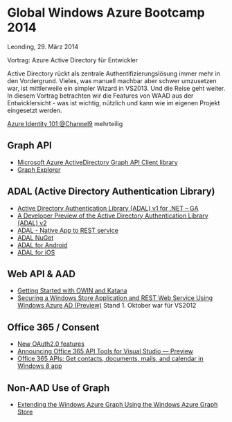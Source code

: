 Global Windows Azure Bootcamp 2014 
==================

Leonding, 29. März 2014

Vortrag: Azure Active Directory für Entwickler

Active Directory rückt als zentrale Authentifizierungslösung immer mehr in den Vordergrund. Vieles, was manuell 
machbar aber schwer umzusetzen war, ist mittlerweile ein simpler Wizard in VS2013. Und die Reise geht weiter. In 
diesem Vortrag betrachten wir die Features von WAAD aus der Entwicklersicht - was ist wichtig, nützlich 
und kann wie im eigenen Projekt eingesetzt werden.


[Azure Identity 101 @Channel9](http://channel9.msdn.com/Shows/Windows-Azure-Friday/Azure-Identity-101-Vittorio-explains-Federation-and-the-basics-of-Azure-Active-Directory) mehrteilig

## Graph API

* [Microsoft Azure ActiveDirectory Graph API Client library](http://www.nuget.org/packages/Microsoft.Azure.ActiveDirectory.GraphClient/)
* [Graph Explorer](https://graphexplorer.cloudapp.net/)

## ADAL (Active Directory Authentication Library)

* [Active Directory Authentication Library (ADAL) v1 for .NET – GA](http://www.cloudidentity.com/blog/2013/09/12/active-directory-authentication-library-adal-v1-for-net-general-availability/)
* [A Developer Preview of the Active Directory Authentication Library (ADAL) v2](http://www.cloudidentity.com/blog/2014/02/26/a-developer-preview-of-the-active-directory-authentication-library-adal-v2/)
* [ADAL - Native App to REST service](http://code.msdn.microsoft.com/AAL-Native-Application-to-fd648dcf)
* [ADAL NuGet](http://www.nuget.org/packages/Microsoft.IdentityModel.Clients.ActiveDirectory)
* [ADAL for Android](https://github.com/MSOpenTech/azure-activedirectory-library-for-ios)
* [ADAL for iOS](https://github.com/MSOpenTech/azure-activedirectory-library-for-android)

## Web API & AAD

* [Getting Started with OWIN and Katana](http://www.asp.net/aspnet/overview/owin-and-katana/getting-started-with-owin-and-katana)
* [Securing a Windows Store Application and REST Web Service Using Windows Azure AD (Preview)](http://msdn.microsoft.com/en-us/library/windowsazure/dn169448.aspx) Stand 1. Oktober war für VS2012

## Office 365 / Consent

* [New OAuth2.0 features](http://blogs.technet.com/b/ad/archive/2014/03/12/harnessing-the-power-of-oauth2-0-to-write-azure-ad-connected-apps-for-the-web-ios-android-amp-windows.aspx)
* [Announcing Office 365 API Tools for Visual Studio — Preview](http://blogs.msdn.com/b/officeapps/archive/2014/03/12/announcing-office-365-api-tools-for-visual-studio-preview.aspx)
* [Office 365 APIs: Get contacts, documents, mails, and calendar in Windows 8 app](http://code.msdn.microsoft.com/Office-365-APIs-Get-41eebcdf)

## Non-AAD Use of Graph

* [Extending the Windows Azure Graph Using the Windows Azure Graph Store](http://blogs.msdn.com/b/aadgraphteam/archive/2013/06/24/extending-the-windows-azure-graph-using-the-windows-azure-graph-store.aspx)